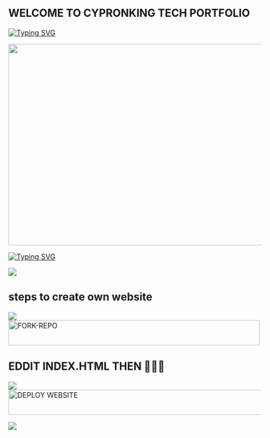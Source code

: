 ## WELCOME TO CYPRONKING TECH PORTFOLIO
[![Typing SVG](https://readme-typing-svg.herokuapp.com?font=Rockstar-ExtraBold&size=30&pause=1000&color=red&center=true&vCenter=true&width=815&height=60&lines=🩸⃟+✚+✚+✚+✚+✚+✚+✚+✚+✚+✚+✜+✜+✚+✚+✚+✚)](https://git.io/typing-svg) 
<p align="centre"><img src="https://files.catbox.moe/gl24xq.png" width="900" height="400" />

[![Typing SVG](https://readme-typing-svg.herokuapp.com?font=Rockstar-ExtraBold&size=30&pause=1000&color=red&center=true&vCenter=true&width=815&height=60&lines=CYPRON-TECH`🩸⃟༑༑+𝗪𝗘𝗕`🩸⃟༑༑+𝗖𝗥𝗘𝗔𝗧𝗘𝗗+𝗕𝗬+`🩸⃟༑༑CYPRONKING)](https://git.io/typing-svg) 


<a><img src='https://i.imgur.com/LyHic3i.gif'/></a>
## steps to create own website

<a><img src='https://i.imgur.com/LyHic3i.gif'/></a>
<a href="https://github.com/jtechde/jamestech-new-web-for_beginners/fork"><img title="FORK-REPO" src="https://img.shields.io/badge/FORK-REPO-h?color=blue&style=for-the-badge&logo=iphone" width="500" height="50.45"/></a></p>
## EDDIT INDEX.HTML THEN 💝💗💟

<a><img src='https://i.imgur.com/LyHic3i.gif'/></a>
<a href="https://vercel.com"><img title="DEPLOY WEBSITE" src="https://img.shields.io/badge/DEPLOY-FREE-h?color=red&style=for-the-badge&logo=vessel" width="700" height="50.45"/></a></p>


<a><img src='https://i.imgur.com/LyHic3i.gif'/></a>
